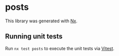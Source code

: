 # posts

This library was generated with [Nx](https://nx.dev).

## Running unit tests

Run `nx test posts` to execute the unit tests via [Vitest](https://vitest.dev/).
